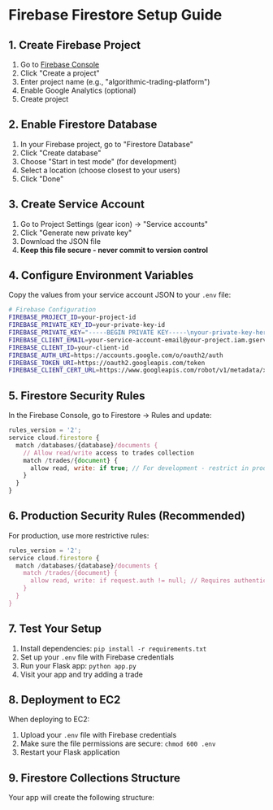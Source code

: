 # Firebase Firestore Setup Guide

## 1. Create Firebase Project

1. Go to [Firebase Console](https://console.firebase.google.com/)
2. Click "Create a project"
3. Enter project name (e.g., "algorithmic-trading-platform")
4. Enable Google Analytics (optional)
5. Create project

## 2. Enable Firestore Database

1. In your Firebase project, go to "Firestore Database"
2. Click "Create database"
3. Choose "Start in test mode" (for development)
4. Select a location (choose closest to your users)
5. Click "Done"

## 3. Create Service Account

1. Go to Project Settings (gear icon) → "Service accounts"
2. Click "Generate new private key"
3. Download the JSON file
4. **Keep this file secure - never commit to version control**

## 4. Configure Environment Variables

Copy the values from your service account JSON to your `.env` file:

```bash
# Firebase Configuration
FIREBASE_PROJECT_ID=your-project-id
FIREBASE_PRIVATE_KEY_ID=your-private-key-id
FIREBASE_PRIVATE_KEY="-----BEGIN PRIVATE KEY-----\nyour-private-key-here\n-----END PRIVATE KEY-----\n"
FIREBASE_CLIENT_EMAIL=your-service-account-email@your-project.iam.gserviceaccount.com
FIREBASE_CLIENT_ID=your-client-id
FIREBASE_AUTH_URI=https://accounts.google.com/o/oauth2/auth
FIREBASE_TOKEN_URI=https://oauth2.googleapis.com/token
FIREBASE_CLIENT_CERT_URL=https://www.googleapis.com/robot/v1/metadata/x509/your-service-account-email%40your-project.iam.gserviceaccount.com
```

## 5. Firestore Security Rules

In the Firebase Console, go to Firestore → Rules and update:

```javascript
rules_version = '2';
service cloud.firestore {
  match /databases/{database}/documents {
    // Allow read/write access to trades collection
    match /trades/{document} {
      allow read, write: if true; // For development - restrict in production
    }
  }
}
```

## 6. Production Security Rules (Recommended)

For production, use more restrictive rules:

```javascript
rules_version = '2';
service cloud.firestore {
  match /databases/{database}/documents {
    match /trades/{document} {
      allow read, write: if request.auth != null; // Requires authentication
    }
  }
}
```

## 7. Test Your Setup

1. Install dependencies: `pip install -r requirements.txt`
2. Set up your `.env` file with Firebase credentials
3. Run your Flask app: `python app.py`
4. Visit your app and try adding a trade

## 8. Deployment to EC2

When deploying to EC2:

1. Upload your `.env` file with Firebase credentials
2. Make sure the file permissions are secure: `chmod 600 .env`
3. Restart your Flask application

## 9. Firestore Collections Structure

Your app will create the following structure: